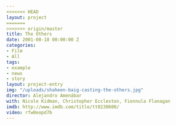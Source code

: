 ```yaml
---
<<<<<<< HEAD
layout: project
=======
>>>>>>> origin/master
title: The Others
date: 2001-08-10 00:00:00 Z
categories:
- Film
- All
tags:
- example
- news
- story
layout: project-entry
img: "/uploads/shaheen-baig-casting-the-others.jpg"
director: Alejandro Amenábar
with: Nicole Kidman, Christopher Eccleston, Fionnula Flanagan
imdb: http://www.imdb.com/title/tt0230600/
video: rfw0eopd7b
---
```


